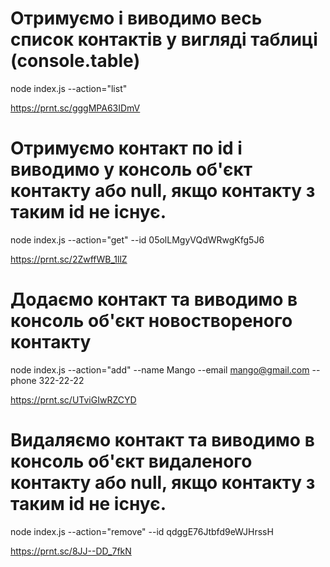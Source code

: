 # Отримуємо і виводимо весь список контактів у вигляді таблиці (console.table)

node index.js --action="list"

https://prnt.sc/gggMPA63IDmV

# Отримуємо контакт по id і виводимо у консоль об'єкт контакту або null, якщо контакту з таким id не існує.

node index.js --action="get" --id 05olLMgyVQdWRwgKfg5J6

https://prnt.sc/2ZwffWB_1llZ

# Додаємо контакт та виводимо в консоль об'єкт новоствореного контакту

node index.js --action="add" --name Mango --email mango@gmail.com --phone 322-22-22

https://prnt.sc/UTviGIwRZCYD

# Видаляємо контакт та виводимо в консоль об'єкт видаленого контакту або null, якщо контакту з таким id не існує.

node index.js --action="remove" --id qdggE76Jtbfd9eWJHrssH

https://prnt.sc/8JJ--DD_7fkN
